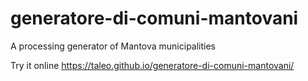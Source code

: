 # generatore-di-comuni-mantovani
A processing generator of Mantova municipalities

Try it online
https://taleo.github.io/generatore-di-comuni-mantovani/
